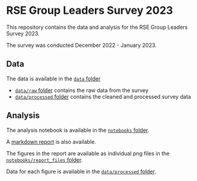 # RSE Group Leaders Survey 2023

This repository contains the data and analysis for the RSE Group Leaders Survey 2023. 

The survey was conducted December 2022 - January 2023. 

## Data

The data is available in the [`data` folder](data/)
- [`data/raw` folder](data/raw) contains the raw data from the survey
- [`data/processed` folder](data/processed) contains the cleaned and processed survey data


## Analysis

The analysis notebook is available in the [`notebooks` folder](notebooks/). 

A [markdown report](notebooks/report.md) is also available.

The figures in the report are available as individual png files in the [`notebooks/report_files` folder](notebooks/report_files/). 

Data for each figure is available in the [`data/processed` folder](data/processed).